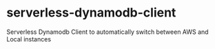 # serverless-dynamodb-client
Serverless Dynamodb Client to automatically switch between AWS and Local instances
